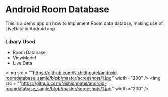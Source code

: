 # Android Room Database

This is a demo app on how to implement Room data databse, making use of LiveData in Android app

### Libary Used
* Room Database
* ViewModel
* Live Data

<img src = ""https://github.com/Nishidhpatel/android-roomdatabase_samle/blob/master/screeshots/1.jpg" width ="200" /> <img src = ""https://github.com/Nishidhpatel/android-roomdatabase_samle/blob/master/screeshots/1.jpg" width ="200" />
